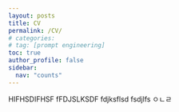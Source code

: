 ```yaml
---
layout: posts
title: CV
permalink: /CV/
# categories:
# tag: [prompt engineering]
toc: true
author_profile: false
sidebar:
  nav: "counts"
---
```


HIFHSDIFHSF
fFDJSLKSDF
fdjksflsd
fsdjlfs
ㅇㄴㄹ